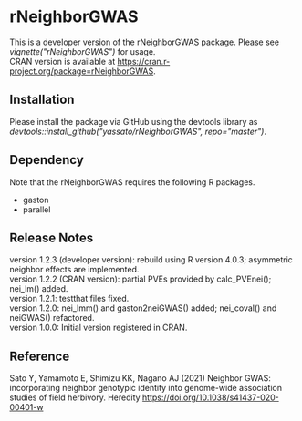 # rNeighborGWAS    
This is a developer version of the rNeighborGWAS package. Please see *vignette("rNeighborGWAS")* for usage.  
CRAN version is available at https://cran.r-project.org/package=rNeighborGWAS.  

## Installation
Please install the package via GitHub using the devtools library as *devtools::install_github("yassato/rNeighborGWAS", repo="master")*.  

## Dependency
Note that the rNeighborGWAS requires the following R packages.  
- gaston
- parallel

## Release Notes
version 1.2.3 (developer version): rebuild using R version 4.0.3; asymmetric neighbor effects are implemented.    
version 1.2.2 (CRAN version): partial PVEs provided by calc_PVEnei(); nei_lm() added.  
version 1.2.1: testthat files fixed.  
version 1.2.0: nei_lmm() and gaston2neiGWAS() added; nei_coval() and neiGWAS() refactored.  
version 1.0.0: Initial version registered in CRAN.  

## Reference  
Sato Y, Yamamoto E, Shimizu KK, Nagano AJ (2021) Neighbor GWAS: incorporating neighbor genotypic identity into genome-wide association studies of field herbivory. Heredity https://doi.org/10.1038/s41437-020-00401-w  


